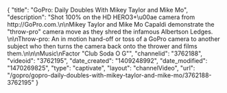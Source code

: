 {
    "title": "GoPro: Daily Doubles With Mikey Taylor and Mike Mo",
    "description": "Shot 100% on the HD HERO3+\u00ae camera from http:\/\/GoPro.com.\n\nMikey Taylor and Mike Mo Capaldi demonstrate the \"throw-pro\" camera move as they shred the infamous Albertson Ledges. \n\nThrow-pro: An in motion hand-off or toss of a GoPro camera to another subject who then turns the camera back onto the thrower and films them.\n\n\nMusic\nFactor \"Club Soda O G\"",
    "channelid": "3762188",
    "videoid": "3762195",
    "date_created": "1409248992",
    "date_modified": "1470269825",
    "type": "captivate",
    "layout": "channelVideo",
    "url": "\/gopro\/gopro-daily-doubles-with-mikey-taylor-and-mike-mo\/3762188-3762195"
}
